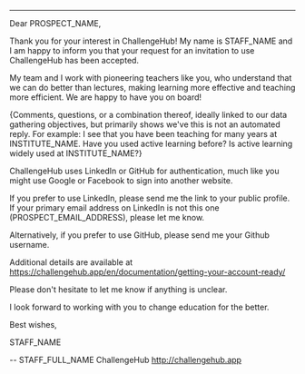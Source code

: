---
Dear PROSPECT_NAME,

Thank you for your interest in ChallengeHub!
My name is STAFF_NAME and I am happy to inform you that your request for an invitation to use ChallengeHub has been accepted.

My team and I work with pioneering teachers like you, who understand that we can do better than lectures, making learning more effective and teaching more efficient. We are happy to have you on board!

{Comments, questions, or a combination thereof, ideally linked to our data gathering objectives, but primarily shows we've this is not an automated reply. For example:
I see that you have been teaching for many years at INSTITUTE_NAME.
Have you used active learning before?
Is active learning widely used at INSTITUTE_NAME?}

ChallengeHub uses LinkedIn or GitHub for authentication, much like you might use Google or Facebook to sign into another website.

If you prefer to use LinkedIn, please send me the link to your public profile. If your primary email address on LinkedIn is not this one (PROSPECT_EMAIL_ADDRESS), please let me know.

Alternatively, if you prefer to use GitHub, please send me your Github username.

Additional details are available at https://challengehub.app/en/documentation/getting-your-account-ready/

Please don't hesitate to let me know if anything is unclear.

I look forward to working with you to change education for the better.

Best wishes,

STAFF_NAME

--
STAFF_FULL_NAME
ChallengeHub
http://challengehub.app
